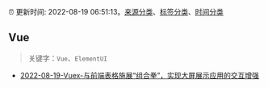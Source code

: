 :alarm_clock: 更新时间: 2022-08-19 06:51:13。[来源分类](../README.md)、[标签分类](../TAGS.md)、[时间分类](../TIMELINE.md)

## Vue


> 关键字：`Vue`、`ElementUI`



- [2022-08-19-Vuex-与前端表格施展“组合拳”，实现大屏展示应用的交互增强](https://www.v2ex.com/t/873986) 